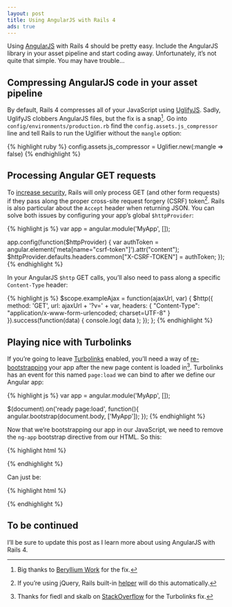 ```yaml
---
layout: post
title: Using AngularJS with Rails 4
ads: true
---
```

Using [AngularJS](http://angularjs.org/) with Rails 4 should be pretty easy. Include the AngularJS library in your asset pipeline and start coding away. Unfortunately, it’s not quite that simple. You may have trouble...

## Compressing AngularJS code in your asset pipeline

By default, Rails 4 compresses all of your JavaScript using [UglifyJS](https://github.com/mishoo/UglifyJS). Sadly, UglifyJS clobbers AngularJS files, but the fix is a snap[^beryllium]. Go into `config/environments/production.rb` find the `config.assets.js_compressor` line and tell Rails to run the Uglifier without the `mangle` option:

{% highlight ruby %}
config.assets.js_compressor = Uglifier.new(:mangle => false)
{% endhighlight %}

## Processing Angular GET requests

To [increase security](http://stackoverflow.com/questions/9996665/rails-how-does-csrf-meta-tag-work), Rails will only process GET (and other form requests) if they pass along the proper cross-site request forgery (CSRF) token[^jquery]. Rails is also particular about the `Accept` header when returning JSON. You can solve both issues by configuring your app’s global `$httpProvider`:

{% highlight js %}
var app = angular.module('MyApp', []);

app.config(function($httpProvider) {
  var authToken = angular.element('meta[name="csrf-token"]').attr("content");
  $httpProvider.defaults.headers.common["X-CSRF-TOKEN"] = authToken;
});
{% endhighlight %}

In your AngularJS `$http` GET calls, you’ll also need to pass along a specific `Content-Type` header:

{% highlight js %}
$scope.exampleAjax = function(ajaxUrl, var) {
  $http({
    method: 'GET',
    url: ajaxUrl + '?v=' + var,
    headers: {
      "Content-Type": "application/x-www-form-urlencoded; charset=UTF-8"
    }
  }).success(function(data) {
    console.log( data );
  });
};
{% endhighlight %}

## Playing nice with Turbolinks

If you’re going to leave [Turbolinks](https://github.com/rails/turbolinks) enabled, you’ll need a way of [re-bootstrapping](http://docs.angularjs.org/guide/bootstrap) your app after the new page content is loaded in[^turbofix]. Turbolinks has an event for this named `page:load` we can bind to after we define our Angular app:

{% highlight js %}
var app = angular.module('MyApp', []);

$(document).on('ready page:load', function(){
  angular.bootstrap(document.body, ['MyApp']);
});
{% endhighlight %}

Now that we’re bootstrapping our app in our JavaScript, we need to remove the `ng-app` bootstrap directive from our HTML. So this:

{% highlight html %}
<body ng-app="MyApp">
{% endhighlight %}

Can just be:

{% highlight html %}
<body>
{% endhighlight %}

## To be continued
        
I’ll be sure to update this post as I learn more about using AngularJS with Rails 4.

[^beryllium]: Big thanks to [Beryllium Work](http://blog.berylliumwork.com/2013/07/tips-on-rails-4-assets-compression-with.html) for the fix.

[^jquery]: If you’re using jQuery, Rails built-in [helper](https://github.com/rails/jquery-ujs/) will do this automatically.

[^turbofix]: Thanks for fiedl and skalb on [StackOverflow](http://stackoverflow.com/a/15488920/648844) for the Turbolinks fix.